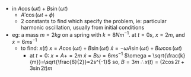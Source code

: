 - in $A\cos{(\omega t)+ B\sin{(\omega t)}}$
	- $A'\cos(\omega t+\phi)$
	- 2 constants to find which specify the problem, ie: particular harmonic oscillation, usually from initial conditions
- eg: a mass $m=2kg$ on a spring with $k=8Nm^{-1}$. at $t=0s$, $x=2m$, and $\dot x=6ms^{-1}$
	- to find: $x(t)$
			$x=A\cos(\omega t)+B\sin(\omega t)$
			$\dot x = -\omega A\sin(\omega t) + B\omega \cos(\omega t)$
		- at $t=0$:
			$x=A+=2m$
			$\dot x=B\omega = 6ms^{-1}$
				$\omega = \sqrt{\frac{k}{m}}=\sqrt{\frac{8}{2}}=2s^{-1}$
				so, $B=3m$
			$\therefore x(t)=(2\cos{2t}+3\sin{2t})m$